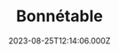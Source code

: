 ---
date: 2023-08-25T12:14:06.000Z
title: Bonnétable
latitude: 48.17563655412588
longitude: 0.4266991209589908
category: checkin
---